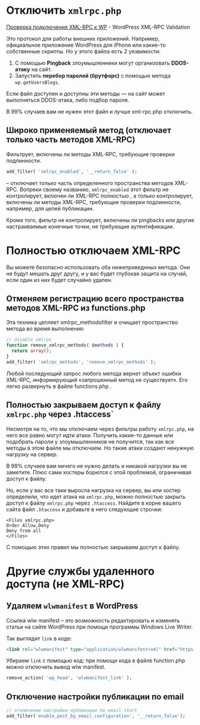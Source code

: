 # Отключить `xmlrpc.php`

[Проверка подключения XML-RPC к WP](http://xmlrpc.epizy.com/ ) - WordPress XML-RPC Validation

Это протокол для работы внешних приложений. Например, официальное приложение WordPress 
для iPhone или какие-то собственные скрипты. Но у этого файла есть 2 уязвимости:

1. С помощью **Pingback** злоумышленники могут организовать **DDOS-атаку** на сайт.
2. Запустить **перебор паролей (брутфорс)** с помощью метода `wp.getUsersBlogs`.

Если файл доступен и доступны эти методы — на сайт может выполняться DDOS-атака, либо подбор пароля.

В 99% случаев вам не нужен этот файл и лучше xml-rpc.php отключить.


## Широко применяемый метод (отключает только часть методов XML-RPC)

Фильтрует, включены ли методы XML-RPC, требующие проверки подлинности.

```php
add_filter( 'xmlrpc_enabled', '__return_false' ); 
```
– отключает только часть определенного пространства методов XML-RPC. Вопреки своему названию, 
`xmlrpc_enabled` этот фильтр не контролирует, включен ли XML-RPC полностью , а только контролирует, 
включены ли методы XML-RPC, требующие проверки подлинности, например, для целей публикации.

Кроме того, фильтр не контролирует, включены ли pingbacks или другие настраиваемые конечные точки, 
не требующие аутентификации. 


# Полностью отключаем XML-RPC

Вы можете безопасно использовать оба нижеприведнных метода. Они не будут мешать друг другу, и у вас 
будет глубокая защита на случай, если один из них будет случайно удален. 


## Отменяем регистрацию всего пространства методов XML-RPC из functions.php

Эта техника цепляет xmlrpc_methodsfilter и очищает пространство метода во время выполнения:

```php
// disable xmlrpc
function remove_xmlrpc_methods( $methods ) {
  return array();
}
add_filter( 'xmlrpc_methods', 'remove_xmlrpc_methods' );
```

Любой последующий запрос любого метода вернет объект ошибки XML-RPC, информирующий «запрошенный 
метод не существует». Его легко развернуть в файле functions.php . 


## Полностью закрываем доступ к файлу `xmlrpc.php` через .htaccess`

Несмотря на то, что мы отключаем через фильтры работу `xmlrpc.php`, на него все равно 
могут идти атаки. Получить какие-то данные или подобрать пароли у злоумышленников не получится, 
так как все методы в этом файле мы отключаем. Но такие атаки создают ненужную нагрузку на сервер.

В 99% случаев вам ничего не нужно делать и никакой нагрузки вы не заметите. Плюс сами хостеры 
борются с этой проблемой, ограничивая доступ к файлу.

Но, если у вас все таки выросла нагрузка на сервер, вы или хостер определили, что идет атака 
на `xmlrpc.php`, можно полностью закрыть доступ к файлу `xmlrpc.php` через `.htaccess`. Найдите в корне 
вашего сайта файл `.htaccess` и добавьте в него следующие строчки:

 ```
<Files xmlrpc.php>
Order Allow,Deny
Deny from all
</Files>
``` 

С помощью этих правил мы полностью закрываем доступ к файлу.


# Другие службы удаленного доступа (не XML-RPC)


## Удаляем `wlwmanifest` в WordPress

Ссылка wlw manifest – это возможность редактировать и изменять статьи на сайте WordPress при помощи 
программы Windows Live Writer.

Так выглядит `link` в коде:

```html
<link rel="wlwmanifest" type="application/wlwmanifest+xml" href="https://wpcourses.ru/wp-includes/wlwmanifest.xml" />
```

Убираем `link` с помощью код: при помощи кода в файле function.php можно отключить вывод wlw manifest.

```php
remove_action( 'wp_head', 'wlwmanifest_link' );
```


## Отключение настройки публикации по email

```php
// отключение настройки публикации по email start   
add_filter('enable_post_by_email_configuration', '__return_false');
```

